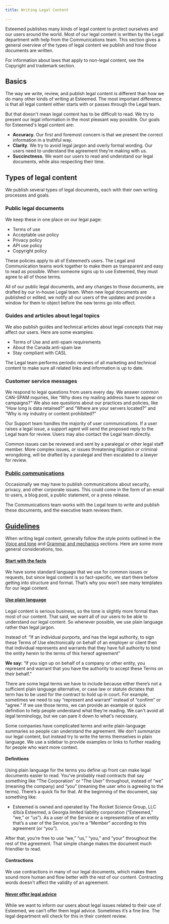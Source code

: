 ```yaml
---
title: Writing Legal Content

---
```

Esteemed publishes many kinds of legal content to protect ourselves and our users around the world. Most of our legal content is written by the Legal department with help from the Communications team. This section gives a general overview of the types of legal content we publish and how those documents are written.

For information about laws that apply to non-legal content, see the Copyright and trademark section.

## Basics

The way we write, review, and publish legal content is different than how we do many other kinds of writing at Esteemed. The most important difference is that all legal content either starts with or passes through the Legal team.

But that doesn't mean legal content has to be difficult to read. We try to present our legal information in the most pleasant way possible. Our goals for Esteemed's legal content are:

* **Accuracy.** Our first and foremost concern is that we present the correct information in a truthful way.
* **Clarity**. We try to avoid legal jargon and overly formal wording. Our users need to understand the agreement they’re making with us.
* **Succinctness.** We want our users to read and understand our legal documents, while also respecting their time.

## Types of legal content

We publish several types of legal documents, each with their own writing processes and goals.

### Public legal documents

We keep these in one place on our legal page:

* Terms of use
* Acceptable use policy
* Privacy policy
* API use policy
* Copyright policy

These policies apply to all of Esteemed’s users. The Legal and Communication teams work together to make them as transparent and easy to read as possible. When someone signs up to use Esteemed, they must agree to all of those terms.

All of our public legal documents, and any changes to those documents, are drafted by our in-house Legal team. When new legal documents are published or edited, we notify all our users of the updates and provide a window for them to object before the new terms go into effect.

### Guides and articles about legal topics

We also publish guides and technical articles about legal concepts that may affect our users. Here are some examples:

* Terms of Use and anti-spam requirements
* About the Canada anti-spam law
* Stay compliant with CASL

The Legal team performs periodic reviews of all marketing and technical content to make sure all related links and information is up to date.

### Customer service messages

We respond to legal questions from users every day. We answer common CAN-SPAM inquiries, like “Why does my mailing address have to appear on campaigns?” We also see questions about our practices and policies, like “How long is data retained?” and “Where are your servers located?” and “Why is my industry or content prohibited?”

Our Support team handles the majority of user communications. If a user raises a legal issue, a support agent will send the proposed reply to the Legal team for review. Users may also contact the Legal team directly.

Common issues can be reviewed and sent by a paralegal or other legal staff member. More complex issues, or issues threatening litigation or criminal wrongdoing, will be drafted by a paralegal and then escalated to a lawyer for review.

### [Public communications](https://styleguide.esteemed.io/grammar-and-mechanics.html)

Occasionally we may have to publish communications about security, privacy, and other corporate issues. This could come in the form of an email to users, a blog post, a public statement, or a press release.

The Communications team works with the Legal team to write and publish these documents, and the executive team reviews them.

## [Guidelines](https://styleguide.esteemed.io/grammar-and-mechanics.html)

When writing legal content, generally follow the style points outlined in the [Voice and tone](https://styleguide.esteemed.io/grammar-and-mechanics.html) and [Grammar and mechanics](https://styleguide.esteemed.io/grammar-and-mechanics.html) sections. Here are some more general considerations, too.

#### [Start with the facts](https://styleguide.esteemed.io/grammar-and-mechanics.html)

We have some standard language that we use for common issues or requests, but since legal content is so fact-specific, we start there before getting into structure and format. That’s why you won’t see many templates for our legal content.

#### [Use plain language](https://styleguide.esteemed.io/grammar-and-mechanics.html)

Legal content is serious business, so the tone is slightly more formal than most of our content. That said, we want all of our users to be able to understand our legal content. So whenever possible, we use plain language rather than legal jargon.

Instead of: “If an individual purports, and has the legal authority, to sign these Terms of Use electronically on behalf of an employer or client then that individual represents and warrants that they have full authority to bind the entity herein to the terms of this hereof agreement”

**We say:** “If you sign up on behalf of a company or other entity, you represent and warrant that you have the authority to accept these Terms on their behalf.”

There are some legal terms we have to include because either there’s not a sufficient plain language alternative, or case law or statute dictates that term has to be used for the contract to hold up in court. For example, sometimes we need to say “represent and warrant” instead of “confirm” or “agree.” If we use those terms, we can provide an example or quick definition to help people understand what they’re reading. We can't avoid all legal terminology, but we can pare it down to what's necessary.

Some companies have complicated terms and write plain-language summaries so people can understand the agreement. We don’t summarize our legal content, but instead try to write the terms themselves in plain language. We use a sidebar to provide examples or links to further reading for people who want more context.

#### Definitions

Using plain language for the terms you define up front can make legal documents easier to read. You’ve probably read contracts that say something like “The Corporation” or “The User” throughout, instead of “we” (meaning the company) and “you” (meaning the user who is agreeing to the terms). There’s a quick fix for that. At the beginning of the document, say something like:

* Esteemed is owned and operated by The Rocket Science Group, LLC d/b/a Esteemed, a Georgia limited liability corporation (“Esteemed,” “we,” or “us”). As a user of the Service or a representative of an entity that’s a user of the Service, you're a “Member” according to this agreement (or “you”).

After that, you’re free to use “we,” “us,” “you,” and “your” throughout the rest of the agreement. That simple change makes the document much friendlier to read.

#### Contractions

We use contractions in many of our legal documents, which makes them sound more human and flow better with the rest of our content. Contracting words doesn't affect the validity of an agreement.

#### [Never offer legal advice](https://styleguide.esteemed.io/writing-legal-content.html)

While we want to inform our users about legal issues related to their use of Esteemed, we can’t offer them legal advice. Sometimes it’s a fine line. The legal department will check for this in their content review.
